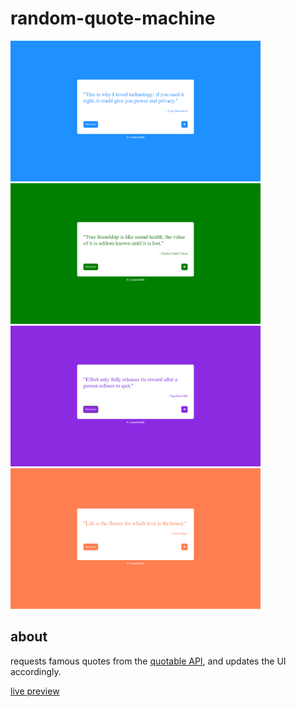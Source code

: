 # random-quote-machine

<div class="column">
  <img src="https://github.com/leo-motta/random-quote-machine/blob/master/screenshots/ex1.png" width="400">
  <img src="https://github.com/leo-motta/random-quote-machine/blob/master/screenshots/ex2.png" width="400">
  <img src="https://github.com/leo-motta/random-quote-machine/blob/master/screenshots/ex3.png" width="400">
  <img src="https://github.com/leo-motta/random-quote-machine/blob/master/screenshots/ex4.png" width="400">
</div>

## about

requests famous quotes from the [quotable API](https://github.com/lukePeavey/quotable), and updates the UI accordingly.

[live preview](https://codepen.io/leonardomotta012/live/NWBGaYo)
